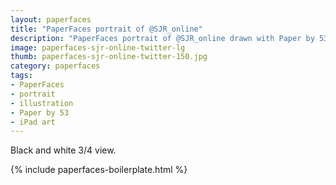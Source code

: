 ```yaml
---
layout: paperfaces
title: "PaperFaces portrait of @SJR_online"
description: "PaperFaces portrait of @SJR_online drawn with Paper by 53 on an iPad."
image: paperfaces-sjr-online-twitter-lg
thumb: paperfaces-sjr-online-twitter-150.jpg
category: paperfaces
tags: 
- PaperFaces
- portrait
- illustration
- Paper by 53
- iPad art
---
```


Black and white 3/4 view.

{% include paperfaces-boilerplate.html %}